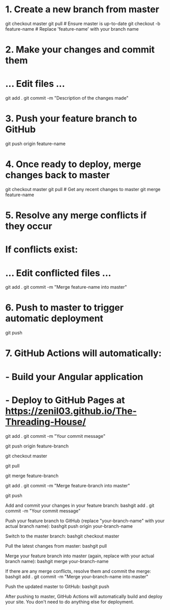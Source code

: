 # 1. Create a new branch from master
git checkout master
git pull  # Ensure master is up-to-date
git checkout -b feature-name  # Replace 'feature-name' with your branch name

# 2. Make your changes and commit them
# ... Edit files ...
git add .
git commit -m "Description of the changes made"

# 3. Push your feature branch to GitHub
git push origin feature-name

# 4. Once ready to deploy, merge changes back to master
git checkout master
git pull  # Get any recent changes to master
git merge feature-name

# 5. Resolve any merge conflicts if they occur
# If conflicts exist:
# ... Edit conflicted files ...
git add .
git commit -m "Merge feature-name into master"

# 6. Push to master to trigger automatic deployment
git push

# 7. GitHub Actions will automatically:
#    - Build your Angular application
#    - Deploy to GitHub Pages at https://zenil03.github.io/The-Threading-House/

<!-- create new branch and push it to master it will auto deploy-->

git add .
git commit -m "Your commit message"

git push origin feature-branch

git checkout master

git pull

git merge feature-branch

git add .
git commit -m "Merge feature-branch into master"

git push


<!--  -->

Add and commit your changes in your feature branch:
bashgit add .
git commit -m "Your commit message"

Push your feature branch to GitHub (replace "your-branch-name" with your actual branch name):
bashgit push origin your-branch-name

Switch to the master branch:
bashgit checkout master

Pull the latest changes from master:
bashgit pull

Merge your feature branch into master (again, replace with your actual branch name):
bashgit merge your-branch-name

If there are any merge conflicts, resolve them and commit the merge:
bashgit add .
git commit -m "Merge your-branch-name into master"

Push the updated master to GitHub:
bashgit push


After pushing to master, GitHub Actions will automatically build and deploy your site. You don't need to do anything else for deployment.